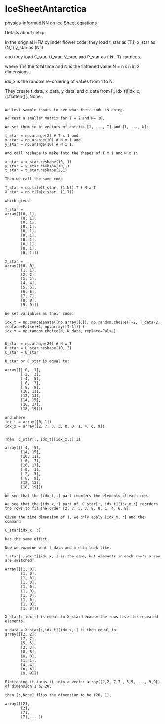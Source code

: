 # IceSheetAntarctica
physics-informed NN on Ice Sheet equations

Details about setup: 

In the orignial HFM cylinder flower code,
they load t_star as (T,1) 
x_star as (N,1)
y_star as (N,1) 

and they load C_star, U_star, V_star, and P_star as ( N , T) matrices.


where T is the total time and N is the flattened value N = n x n in 2 dimensions.

idx_x is the random re-ordering of values from 1 to N. 

They create t_data, x_data, y_data, and c_data from [:, idx_t][idx_x, :].flatten()[:,None].


~~~~~~~~~~~~~~~~~~~~~~~~~~~~~

We test sample inputs to see what their code is doing.

We test a smaller matrix for T = 2 and N= 10,

We set them to be vectors of entries [1, ..., T] and [1, ..., N]:

t_star = np.arange(2) # T x 1 and
x_star = np.arange(10) # N x 1 and
y_star = np.arange(10) # N x 1.

and call reshape to make into the shapes of T x 1 and N x 1: 

x_star = x_star.reshape(10, 1)
y_star = y_star.reshape(10,1)
t_star = t_star.reshape(2,1)

Then we call the same code

T_star = np.tile(t_star, (1,N)).T # N x T
X_star = np.tile(x_star, (1,T))

which gives

T_star = 
array([[0, 1],
       [0, 1],
       [0, 1],
       [0, 1],
       [0, 1],
       [0, 1],
       [0, 1],
       [0, 1],
       [0, 1],
       [0, 1]])

X_star = 
array([[0, 0],
       [1, 1],
       [2, 2],
       [3, 3],
       [4, 4],
       [5, 5],
       [6, 6],
       [7, 7],
       [8, 8],
       [9, 9]])

We set variables as their code:

idx_t = np.concatenate([np.array([0]), np.random.choice(T-2, T_data-2, replace=False)+1, np.array([T-1])] )
idx_x = np.random.choice(N, N_data, replace=False)
       

U_star = np.arange(20) # N x T
U_star = U_star.reshape(10, 2)
C_star = U_star

U_star or C_star is equal to:

array([[ 0,  1],
       [ 2,  3],
       [ 4,  5],
       [ 6,  7],
       [ 8,  9],
       [10, 11],
       [12, 13],
       [14, 15],
       [16, 17],
       [18, 19]])

and where 
idx_t = array([0, 1])
idx_x = array([2, 7, 5, 3, 8, 0, 1, 4, 6, 9])


Then  C_star[:, idx_t][idx_x,:] is

array([[ 4,  5],
       [14, 15],
       [10, 11],
       [ 6,  7],
       [16, 17],
       [ 0,  1],
       [ 2,  3],
       [ 8,  9],
       [12, 13],
       [18, 19]])
       
We see that the [idx_t,:] part reorders the elements of each row.

We see that the [idx_x,:] part of  C_star[:, idx_t][idx_x,:] reorders the rows to fit the order [2, 7, 5, 3, 8, 0, 1, 4, 6, 9].

Given the time dimension of 1, we only apply [idx_x, :] and the command 

C_star[idx_x, :] 

has the same effect.

Now we examine what t_data and x_data look like. 

T_star[:,idx_t][idx_x,:] is the same, but elements in each row's array are switched:

array([[1, 0],
       [1, 0],
       [1, 0],
       [1, 0],
       [1, 0],
       [1, 0],
       [1, 0],
       [1, 0],
       [1, 0],
       [1, 0]])

X_star[:,idx_t] is equal to X_star because the rows have the repeated elements.

x_data = X_star[:,idx_t][idx_x,:] is then equal to:
array([[2, 2],
       [7, 7],
       [5, 5],
       [3, 3],
       [8, 8],
       [0, 0],
       [1, 1],
       [4, 4],
       [6, 6],
       [9, 9]])

Flattening it turns it into a vector array([2,2, 7,7 , 5,5, ..., 9,9[) of dimension 1 by 20. 

then [:,None] flips the dimension to be (20, 1),

array([[2],
       [2],
       [7],
       [7],... ])


